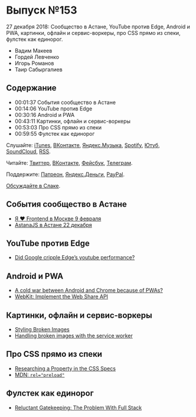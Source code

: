 # Выпуск №153

27 декабря 2018: Сообщество в Астане, YouTube против Edge, Android и PWA, картинки, офлайн и сервис-воркеры, про CSS прямо из спеки, фулстек как единорог.

- Вадим Макеев
- Гордей Левченко
- Игорь Романов
- Таир Сабыргалиев

## Содержание

- 00:01:37 События сообщество в Астане
- 00:14:06 YouTube против Edge
- 00:30:16 Android и PWA
- 00:43:11 Картинки, офлайн и сервис-воркеры
- 00:53:03 Про CSS прямо из спеки
- 00:59:55 Фулстек как единорог

Слушайте: [iTunes](https://itunes.apple.com/podcast/id1080500016), [ВКонтакте](https://vk.com/podcasts-32017543), [Яндекс.Музыка](https://music.yandex.ru/album/6245956), [Spotify](https://open.spotify.com/show/3rzAcADjpBpXt73L0epTjV), [Ютуб](https://www.youtube.com/playlist?list=PLMBnwIwFEFHcwuevhsNXkFTcadeX5R1Go), [SoundCloud](https://soundcloud.com/web-standards), [RSS](https://web-standards.ru/podcast/feed/).

Читайте: [Твиттер](https://twitter.com/webstandards_ru), [ВКонтакте](https://vk.com/webstandards_ru), [Фейсбук](https://www.facebook.com/webstandardsru), [Телеграм](https://t.me/webstandards_ru).

Поддержите: [Патреон](https://www.patreon.com/webstandards_ru), [Яндекс.Деньги](https://money.yandex.ru/to/41001119329753), [PayPal](https://www.paypal.me/pepelsbey).

[Обсуждайте в Слаке](http://slack.web-standards.ru/).

## События сообщество в Астане

- [Я ❤ Frontend в Москве 9 февраля](https://yandex.ru/promo/yandex4developers/yalovefrontend)
- [AstanaJS в Астане 22 декабря](https://astanajs.timepad.ru/event/870701/)

## YouTube против Edge

- [Did Google cripple Edge’s youtube performance?](https://medium.com/p/ce5169d3e5f4)

## Android и PWA

- [A cold war between Android and Chrome because of PWAs?](https://medium.com/p/e50a7471056c)
- [WebKit: Implement the Web Share API](https://bugs.webkit.org/show_bug.cgi?id=171100)

## Картинки, офлайн и сервис-воркеры

- [Styling Broken Images](https://bitsofco.de/styling-broken-images/)
- [Handling broken images with the service worker](https://bitsofco.de/handling-broken-images-with-service-worker/)

## Про CSS прямо из спеки

- [Researching a Property in the CSS Specs](https://24ways.org/2018/researching-a-property-in-the-css-specifications/)
- [MDN: `rel="preload"`](https://developer.mozilla.org/en-US/docs/Web/HTML/Preloading_content)

## Фулстек как единорог

- [Reluctant Gatekeeping: The Problem With Full Stack](http://www.heydonworks.com/article/reluctant-gatekeeping-the-problem-with-full-stack)
